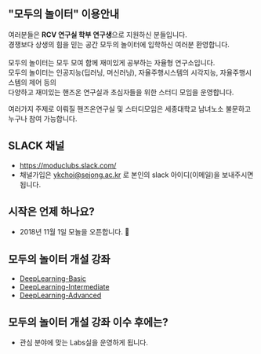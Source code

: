 

## "모두의 놀이터" 이용안내
여러분들은 **RCV 연구실 학부 연구생**으로 지원하신 분들입니다.
<br>
경쟁보다 상생의 힘을 믿는 공간 모두의 놀이터에 입학하신 여러분 환영합니다.
<br><br>
모두의 놀이터는 모두 모여 함께 재미있게 공부하는 자율형 연구소입니다.
<br>
모두의 놀이터는 인공지능(딥러닝, 머신러닝), 자율주행시스템의 시각지능, 자율주행시스템의 제어 등의 
<br>다양하고 재미있는 핸즈온 연구실과 초심자들을 위한 스터디 모임을 운영합니다.

여러가지 주제로 이뤄질 핸즈온연구실 및 스터디모임은 세종대학교 남녀노소 불문하고 누구나 참여 가능합니다.


## SLACK 채널
- https://moduclubs.slack.com/
- 채널가입은 ykchoi@sejong.ac.kr 로 본인의 slack 아이디(이메일)을 보내주시면 됩니다.

## 시작은 언제 하나요?
- 2018년 11월 1일 모놀을 오픈합니다. 🤗

## 모두의 놀이터 개설 강좌
- [DeepLearning-Basic](https://github.com/moduPlayGound/DeepLearning-Basic)
- [DeepLearning-Intermediate](https://github.com/moduPlayGound/DeepLearning-Intermediate)
- [DeepLearning-Advanced](https://github.com/moduPlayGound/DeepLearning-Advanced)

## 모두의 놀이터 개설 강좌 이수 후에는?
- 관심 분야에 맞는 Labs실을 운영하게 됩니다.

